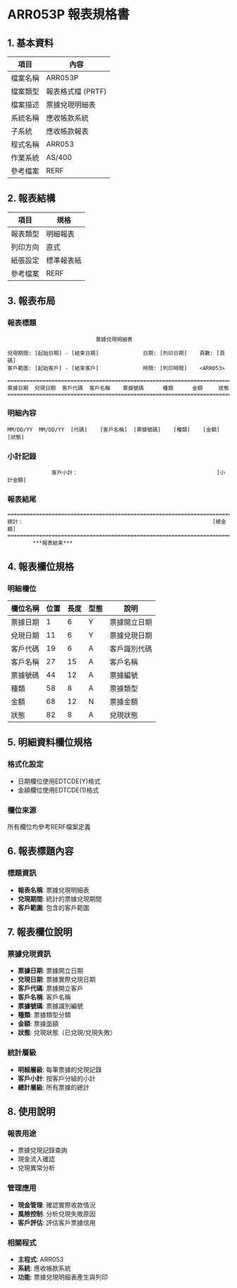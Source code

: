 # ARR053P 報表規格書

## 1. 基本資料

| 項目 | 內容 |
|------|------|
| 檔案名稱 | ARR053P |
| 檔案類型 | 報表格式檔 (PRTF) |
| 檔案描述 | 票據兌現明細表 |
| 系統名稱 | 應收帳款系統 |
| 子系統 | 應收帳款報表 |
| 程式名稱 | ARR053 |
| 作業系統 | AS/400 |
| 參考檔案 | RERF |

## 2. 報表結構

| 項目 | 規格 |
|------|------|
| 報表類型 | 明細報表 |
| 列印方向 | 直式 |
| 紙張設定 | 標準報表紙 |
| 參考檔案 | RERF |

## 3. 報表布局

### 報表標題
```
                            票據兌現明細表
                    
兌現期間: [起始日期] - [結束日期]              日期: [列印日期]    頁數: [頁碼]
客戶範圍: [起始客戶] - [結束客戶]              時間: [列印時間]    <ARR053>

================================================================================
票據日期  兌現日期  客戶代碼  客戶名稱    票據號碼      種類      金額     狀態
================================================================================
```

### 明細內容
```
MM/DD/YY  MM/DD/YY  [代碼]    [客戶名稱]  [票據號碼]    [種類]    [金額]   [狀態]
```

### 小計記錄
```
              客戶小計：                                            [小計金額]
```

### 報表結尾
```
================================================================================
總計：                                                            [總金額]
================================================================================
        ***報表結束***
```

## 4. 報表欄位規格

### 明細欄位

| 欄位名稱 | 位置 | 長度 | 型態 | 說明 |
|----------|------|------|------|------|
| 票據日期 | 1 | 6 | Y | 票據開立日期 |
| 兌現日期 | 11 | 6 | Y | 票據兌現日期 |
| 客戶代碼 | 19 | 6 | A | 客戶識別代碼 |
| 客戶名稱 | 27 | 15 | A | 客戶名稱 |
| 票據號碼 | 44 | 12 | A | 票據編號 |
| 種類 | 58 | 8 | A | 票據類型 |
| 金額 | 68 | 12 | N | 票據金額 |
| 狀態 | 82 | 8 | A | 兌現狀態 |

## 5. 明細資料欄位規格

### 格式化設定
- 日期欄位使用EDTCDE(Y)格式
- 金額欄位使用EDTCDE(1)格式

### 欄位來源
所有欄位均參考RERF檔案定義

## 6. 報表標題內容

### 標題資訊
- **報表名稱**: 票據兌現明細表
- **兌現期間**: 統計的票據兌現期間
- **客戶範圍**: 包含的客戶範圍

## 7. 報表欄位說明

### 票據兌現資訊
- **票據日期**: 票據開立日期
- **兌現日期**: 票據實際兌現日期
- **客戶代碼**: 票據開立客戶
- **客戶名稱**: 客戶名稱
- **票據號碼**: 票據識別編號
- **種類**: 票據類型分類
- **金額**: 票據面額
- **狀態**: 兌現狀態（已兌現/兌現失敗）

### 統計層級
- **明細層級**: 每筆票據的兌現記錄
- **客戶小計**: 按客戶分組的小計
- **總計層級**: 所有票據的總計

## 8. 使用說明

### 報表用途
- 票據兌現記錄查詢
- 現金流入確認
- 兌現異常分析

### 管理應用
- **現金管理**: 確認實際收款情況
- **風險控制**: 分析兌現失敗原因
- **客戶評估**: 評估客戶票據信用

### 相關程式
- **主程式**: ARR053
- **系統**: 應收帳款系統
- **功能**: 票據兌現明細表產生與列印 